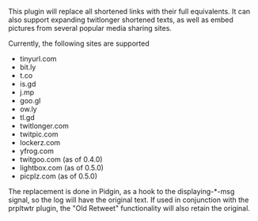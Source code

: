 This plugin will replace all shortened links with their full equivalents. It can also support expanding twitlonger shortened texts, as well as embed pictures from several popular media sharing sites.

Currently, the following sites are supported

* tinyurl.com
* bit.ly
* t.co
* is.gd
* j.mp
* goo.gl
* ow.ly
* tl.gd
* twitlonger.com
* twitpic.com
* lockerz.com
* yfrog.com
* twitgoo.com (as of 0.4.0)
* lightbox.com (as of 0.5.0)
* picplz.com (as of 0.5.0)

The replacement is done in Pidgin, as a hook to the displaying-*-msg signal, so the log will have the original text. If used in conjunction with the prpltwtr plugin, the "Old Retweet" functionality will also retain the original.
